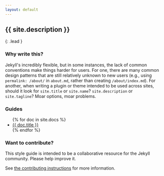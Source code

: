 ```yaml
---
layout: default
---
```


## {{ site.description }}
{: .lead }

### Why write this?

Jekyll's incredibly flexible, but in some instances, the lack of common conventions make things harder for users. For one, there are many common design patterns that are still relatively unknown to new users (e.g., using `permalink: /about/` in `about.md`, rather than creating `/about/index.md`). For another, when writing a plugin or theme intended to be used across sites, should it look for `site.title` or `site.name`? `site.description` or `site.tagline`? Moar options, moar problems.

### Guides

<ul>
{% for doc in site.docs %}
  <li><a href="{{ doc.url | prepend: site.github.url }}">{{ doc.title }}</a></li>
{% endfor %}
</ul>

### Want to contribute?

This style guide is intended to be a collaborative resource for the Jekyll community. Please help improve it.

See [the contributing instructions](./contributing/) for more information.
